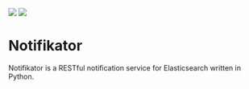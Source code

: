 [![](https://img.shields.io/docker/cloud/automated/schneidermatic/notifikator)](https://hub.docker.com/repository/docker/schneidermatic/notifikator)
[![](https://img.shields.io/docker/cloud/build/schneidermatic/notifikator)](https://hub.docker.com/repository/docker/schneidermatic/notifikator)

Notifikator
===========
Notifikator is a RESTful notification service for Elasticsearch written in Python.
